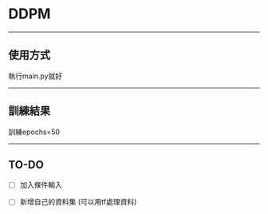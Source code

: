 # DDPM

---

## 使用方式

執行main.py就好

---

## 訓練結果

訓練epochs=50

---

## TO-DO

-[ ] 加入條件輸入
-[ ] 新增自己的資料集 (可以用tf處理資料)

